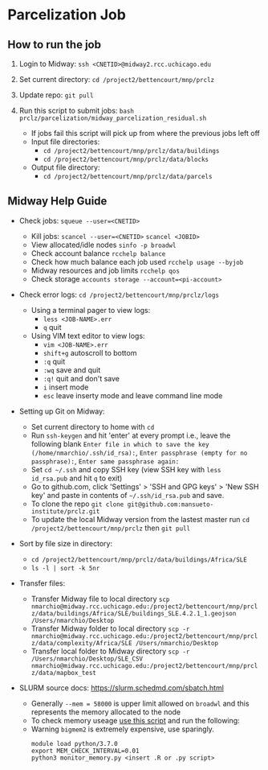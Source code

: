 # Parcelization Job #

## How to run the job ##

1. Login to Midway: `ssh <CNETID>@midway2.rcc.uchicago.edu` 

2. Set current directory: `cd /project2/bettencourt/mnp/prclz`

2. Update repo: `git pull`

3. Run this script to submit jobs: `bash prclz/parcelization/midway_parcelization_residual.sh`
    * If jobs fail this script will pick up from where the previous jobs left off
    * Input file directories: 
      * `cd /project2/bettencourt/mnp/prclz/data/buildings`  
      * `cd /project2/bettencourt/mnp/prclz/data/blocks`
    * Output file directory: 
      * `cd /project2/bettencourt/mnp/prclz/data/parcels`
    
## Midway Help Guide ##

* Check jobs: `squeue --user=<CNETID>` 
    * Kill jobs: `scancel --user=<CNETID>` `scancel <JOBID>`
    * View allocated/idle nodes `sinfo -p broadwl`
    * Check account balance `rcchelp balance`
    * Check how much balance each job used `rcchelp usage --byjob`
    * Midway resources and job limits `rcchelp qos`
    * Check storage `accounts storage --account=<pi-account>`

* Check error logs: `cd /project2/bettencourt/mnp/prclz/logs`
    * Using a terminal pager to view logs:
      * `less <JOB-NAME>.err`
      * `q` quit
    * Using VIM text editor to view logs:
      * `vim <JOB-NAME>.err`
      * `shift+g` autoscroll to bottom
      * `:q` quit
      * `:wq` save and quit
      * `:q!` quit and don't save
      * `i` insert mode
      * `esc` leave inserty mode and leave command line mode
      
* Setting up Git on Midway:
    * Set current directory to home with `cd` 
    * Run `ssh-keygen` and hit 'enter' at every prompt i.e., leave the following blank `Enter file in which to save the key (/home/nmarchio/.ssh/id_rsa):`, `Enter passphrase (empty for no passphrase):`, `Enter same passphrase again:`
    * Set `cd ~/.ssh` and copy SSH key (view SSH key with `less id_rsa.pub` and hit `q` to exit)
    * Go to github.com, click 'Settings' > 'SSH and GPG keys' > 'New SSH key' and paste in contents of `~/.ssh/id_rsa.pub` and save.
    * To clone the repo `git clone git@github.com:mansueto-institute/prclz.git`
    * To update the local Midway version from the lastest master run `cd /project2/bettencourt/mnp/prclz` then `git pull` 


* Sort by file size in directory:
    * `cd /project2/bettencourt/mnp/prclz/data/buildings/Africa/SLE`
    * `ls -l | sort -k 5nr`

* Transfer files: 
    * Transfer Midway file to local directory `scp nmarchio@midway.rcc.uchicago.edu:/project2/bettencourt/mnp/prclz/data/buildings/Africa/SLE/buildings_SLE.4.2.1_1.geojson /Users/nmarchio/Desktop`
    * Transfer Midway folder to local directory `scp -r nmarchio@midway.rcc.uchicago.edu:/project2/bettencourt/mnp/prclz/data/complexity/Africa/SLE /Users/nmarchio/Desktop`
    * Transfer local folder to Midway directory `scp -r /Users/nmarchio/Desktop/SLE_CSV nmarchio@midway.rcc.uchicago.edu:/project2/bettencourt/mnp/prclz/data/mapbox_test`

* SLURM source docs: https://slurm.schedmd.com/sbatch.html 
    * Generally `--mem = 58000` is upper limit allowed on `broadwl` and this represents the memory allocated to the node
    * To check memory useage [use this script](https://github.com/rcc-uchicago/R-large-scale/blob/master/monitor_memory.py) and run the following:
    * Warning `bigmem2` is extremely expensive, use sparingly.
      ```
      module load python/3.7.0
      export MEM_CHECK_INTERVAL=0.01
      python3 monitor_memory.py <insert .R or .py script>
      ```


